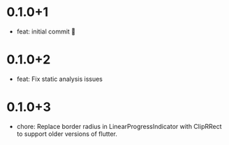 # 0.1.0+1

- feat: initial commit 🎉

# 0.1.0+2

- feat: Fix static analysis issues

# 0.1.0+3

- chore: Replace border radius in LinearProgressIndicator with ClipRRect to support older versions of flutter.